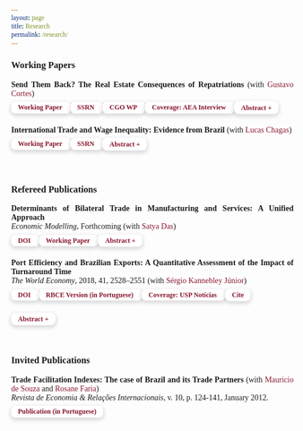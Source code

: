 ```yaml
---
layout: page
title: Research
permalink: /research/
---
```


<style>
 
 html * {
        font-family: Cambria,Georgia,serif; 
      }
   
   .iframe-container {
  padding-top: 56.25%;
  position: relative;
   }

.iframe-container iframe {
   border: 0;
   height: 100%;
   width: 100%;
   position: absolute;
   top: 0;
   left: 0;
 }
   
  .button {
     border: none;
     color: white;
     padding: 8px 32px;
     text-align: center;
     text-decoration: none;
     display: inline-block;
     font-size: 16px;
     margin: 0px 0px;
     transition-duration: 0.4s;
     cursor: pointer;
}
   
 .button-1 {
  background-color: #FFFFFF;
  border: 0;
  border-radius: .5rem;
  box-sizing: border-box;
  /*color: #1f4071;*/
  color: #86152c;
  font-family: Cambria,Georgia,serif; 
  font-size: .75rem;
  font-weight: 600;
  line-height: 1rem;
  padding: .2rem .75rem;
  text-align: center;
  text-decoration: none #D1D5DB solid;
  text-decoration-thickness: auto;
  box-shadow: 0 3px 9px 0 rgba(0, 0, 0, 0.1), 0 3px 6px 3px rgba(0, 0, 0, 0.06);
  transition-duration: 0.4s;
  margin: 0px 0px;
  cursor: pointer;
  user-select: none;
  -webkit-user-select: none;
  touch-action: manipulation;
}

.button-1:hover {
  /* background-color: rgb(31, 64, 113);*/
  background-color: rgb(134, 21, 44);
  color: white;
}

.button-1:focus {
  outline: 2px solid transparent;
  outline-offset: 2px;
}

.button-1:focus-visible {
  box-shadow: none;
}
   
 .collapse{
  display:none
}

.collapse.in{
    display:block
  }

tr.collapse.in{
  display:table-row
}

tbody.collapse.in{
  display:table-row-group
}

.collapsing{
  position:relative;
  height:0;
  overflow:hidden;
  -webkit-transition-property:height,visibility;
  -o-transition-property:height,visibility;
  transition-property:height,visibility;
  -webkit-transition-duration:.35s;
  -o-transition-duration:.35s;
  transition-duration:.35s;
  -webkit-transition-timing-function:ease;
  -o-transition-timing-function:ease;
  transition-timing-function:ease
}
   
 p.ex1 {
  padding-top: 0em;
  padding-bottom: 0em;
  font-size:14px;
}
   
 a:link, a:visited {
  background-color: white;
  color: rgb(134, 21, 44);
  text-align: center;
  text-decoration: none;
}
 
 a:hover {
   text-decoration:underline;
}
 
 .last-line {
    display: block;
    margin-left: 0px; /* Negative margin equal to the text-indent value of the table cells */
}

.citation-popup {
    display: none;
    position: fixed;
    z-index: 1;
    left: 0;
    top: 0;
    width: 100%;
    height: 100%;
    overflow: auto;
    background-color: rgba(0, 0, 0, 0.4);
}

.citation-content {
    background-color: #fefefe;
    margin: 15% auto;
    padding: 20px;
    border: 1px solid #888;
    width: 50%;
    border-radius: 10px; 
}

.close {
    color: #aaaaaa;
    float: right;
    font-size: 24px;
    font-weight: bold;
    cursor: pointer;
    padding: 0 10px;
}

table tr:not(:last-child) {
    border-bottom: 1px solid #ccc;
    margin-bottom: 5px;
    padding-bottom: 5px;
}


table td {
    padding: 10px 30px; 
    text-indent: -30px;
}


.header {
    display: flex;
    justify-content: space-between;
    align-items: center;
}
 
    
 </style>



### Working Papers

<p class="ex1" align="justify"> <b>Send Them Back? The Real Estate Consequences of Repatriations</b> (with <a href="https://sites.google.com/site/cortesgustavos" target="_blank"> Gustavo Cortes</a>) <br>
<a class="button-1" role="button" href="/files/research/mexican_repatriation_and_real_estate.pdf" target="_blank" style="line-height:35px; text-decoration: none">Working Paper <i class="fa fa-file-pdf-o"></i></a>
<a class="button-1" role="button" href="https://papers.ssrn.com/sol3/papers.cfm?abstract_id=3962277" target="_blank" style="text-decoration: none">SSRN <i class="fa fa-external-link"></i></a>
<a class="button-1" role="button" href="https://www.thecgo.org/research/send-them-back/" target="_blank" style="text-decoration: none">CGO WP <i class="fa fa-external-link"></i></a>
<a class="button-1" role="button" href="https://www.aeaweb.org/conference/videos/2020/vinicios-sant-anna" target="_blank" style="text-decoration: none">Coverage: AEA Interview <i class="fa fa-external-link"></i></a>
<button role="button" class="button-1" data-toggle="collapse" data-target="#abs1">Abstract +</button>
  <div id="abs1" class="collapse">
    <div style="padding-left: 30px;">
   <p style="font-size:13px" align="justify">Housing is a crucial channel through which migration affects the local economy and wealth distribution. However, most of what we know about the effects of migration on housing is from studies focused on the inflows of immigrants. This paper quantifies the impact of out-migration on local housing empirically. We study one of the largest ethnically motivated migration shocks in US history, the United States' Mexican repatriation of the 1930s. Using a novel automated matching technique to link houses across the 1930 and 1940 Censuses, we show that repatriating Mexicans during the Great Depression significantly affected housing in various dimensions. Employing an instrumental variable approach, we show that Mexican-occupied houses experienced a disproportionately large devaluation of their house values and rents in cities more exposed to the repatriation. Critically, the repatriation mattered for aggregate outcomes in US cities: it decreased building permit growth, the median house value growth, and the median rent growth at the city level. Our results suggest that repatriations have a long-lasting impact, leaving a footprint on the local economy.</p>
  </div>
 </div></p>

<p class="ex1" align="justify"> <b>International Trade and Wage Inequality: Evidence from Brazil</b> (with <a href="https://sites.google.com/view/lucassquarizechagas/home" target="_blank">Lucas Chagas</a>) <br>
<a class="button-1" role="button" href="/files/research/trade_and_wage_inequality.pdf" target="_blank" style="line-height:35px; text-decoration: none">Working Paper <i class="fa fa-file-pdf-o"></i></a> <a class="button-1" role="button" href="https://papers.ssrn.com/sol3/papers.cfm?abstract_id=4363354" target="_blank" style="text-decoration: none">SSRN <i class="fa fa-external-link"></i></a>  <button role="button" class="button-1" data-toggle="collapse" data-target="#abs3">Abstract +</button>
  <div id="abs3" class="collapse">
    <div style="padding-left: 30px;">
   <p style="font-size:13px" align="justify">We study the effect of the bilateral trade integration with China on wage inequality in Brazil. Previous studies have documented the contribution of trade opening to the decline in inequality since the 1990s, driven primarily by cross-firm pay differences. We find a sharper reduction in wage inequality over the 2000s, parallel to China’s accession to the WTO. Our reduced-form analysis of the China shock suggests that some firms are harmed by import competition, while others profit from increased exports and cheaper inputs. We rationalize these patterns by extending the theoretical framework of Helpman et al. (2017) to include sector heterogeneity in trade exposure and firm-level selection into imports. Our calibrated model indicates that the rise of China led to a reduction in cross-firm wage inequality in Brazil since the cross-sectoral effect&mdash;which tends to benefit low-wage sectors and hurt high-wage sectors&mdash;dominates the within-sector increase in inequality due to a rise in importers and exporters.</p>
   </div>
 </div></p>
 
<br>


### Refereed Publications

<p class="ex1" align="justify"> <b>Determinants of Bilateral Trade in Manufacturing and Services: A Unified Approach</b>   <br> <em>Economic Modelling</em>, Forthcoming (with <a href="https://www.satyapdas.com" target="_blank">Satya Das</a>)<br>
<a class="button-1" role="button" href="https://authors.elsevier.com/sd/article/S0264-9993(23)00058-5" target="_blank" style="line-height:35px; text-decoration: none">DOI <i class="fa fa-external-link"></i></a> 
 <a class="button-1" role="button" href="/files/research/gravity_manufacturing_and_services.pdf" target="_blank" style="line-height:35px; text-decoration: none">Working Paper <i class="fa fa-file-pdf-o"></i></a>
 <button role="button" class="button-1" data-toggle="collapse" data-target="#abs4">Abstract +</button>
  <div id="abs4" class="collapse">
    <div style="padding-left: 30px;">
   <p style="font-size:13px" align="justify">This paper studies how and why the bilateral trades in manufacturing and services differ in their response to  changes in the determinants, both theoretically and empirically. We build a unified theoretical framework that incorporates a demand bias towards services and a difference in the degree of national product differentiation between the two product groups. Estimation results support the theoretical predictions. The empirical model includes, among others, two non-standard trade-cost variables: a measure of internet penetration and virtual proximity (the number of bilateral hyperlinks). An important finding is that virtual proximity&mdash;thus far ignored in most gravity models&mdash;is a strong predictor of aggregate trade in both services and manufacturing. Also, physical distance is an important determinant of bilateral trade in manufacturing and services, even while controlling for virtual proximity.</p>
   </div>
 </div></p>

<p class="ex1" align="justify"><b>Port Efficiency and Brazilian Exports: A Quantitative Assessment of the Impact of Turnaround Time</b> <br> <em> The World Economy</em>, 2018, 41, 2528–2551 (with <a href="https://scholar.google.com.br/citations?user=dqFJND9idb0C&hl=en" target="_blank"> Sérgio Kannebley Júnior</a>) <br>
<a class="button-1" role="button" href="https://doi.org/10.1111/twec.12654" target="_blank" style="line-height:35px; text-decoration: none">DOI <i class="fa fa-external-link"></i></a> 
<a class="button-1" role="button" href="/files/research/123_VSSKJ.pdf" target="_blank" style="text-decoration: none">RBCE Version (in Portuguese) <i class="fa fa-file-pdf-o"></i></a> 
<a class="button-1" role="button" href="https://www5.usp.br/noticias/sociedade/portos-mais-ageis-podem-aumentar-exportacoes-brasileiras/" target="_blank" style="text-decoration: none">Coverage: USP Notícias <i class="fa fa-external-link"></i></a> 
 <button class="button-1" id="citeButton">Cite</button>
<div id="citationPopup" class="citation-popup">
    <div class="citation-content">
        <div class="header"> 
            <h3>Citation</h3>
            <span class="close">&times;</span>
        </div>
    <table>
        <tr>
            <td>APA</td>
            <td id="citationText1">Sant’Anna, V. P., & Kannebley Júnior, S. (2018). Port efficiency and Brazilian exports: A quantitative assessment of the impact of turnaround time. <em>The World Economy</em>, 41(9), 2528-2551.</td>
            <td><i id="copyIcon1" class="fa-solid fa-copy" style="cursor:pointer;"></i></td>
        </tr>
        <tr>
            <td>Latex</td>
            <td id="citationText2">@article{SantAnna2018Port,<br>
author = {Sant’Anna, Vinicios P. and Kannebley Júnior, Sérgio},<br>
title = {Port efficiency and Brazilian exports: A quantitative assessment of the impact of turnaround time},<br>
journal = {The World Economy},<br>
volume = {41},<br>
number = {9},<br>
pages = {2528-2551}, <br>
doi = {https://doi.org/10.1111/twec.12654}, <br>
year = {2018}
  <span class="last-line">}</span>
</td>
            <td><i id="copyIcon2" class="fas fa-copy" style="cursor:pointer;"></i></td>
        </tr>
    </table>
    <span id="copyMessage" style="display:none; margin-left: 5px; color: green;"></span>
</div>
</div> <button role="button" class="button-1" data-toggle="collapse" data-target="#abs5">Abstract +</button>
  <div id="abs5" class="collapse">
    <div style="padding-left: 30px;">
   <p style="font-size:13px" align="justify">We study the role of port efficiency on international trade, estimating the impact of vessel turnaround time on Brazilian exports. The main empirical challenge is to control for non-observed local factors that determine trade flows. This paper addresses this challenge by combining detailed data of Brazilian exports with an empirical strategy that allows us to control for various unobserved local determinants of exports. We use a unique database with vessel turnaround time at each port and city-level exports, including information on the Brazilian port used, the destination country, and products. The empirical strategy relies on a difference-gravity equation to explore the variation in port procedures turnaround. This approach controls for unobserved characteristics and determinants common to geographically close cities, exporting the same product to the same destination country. The results suggest that port delays are associated with decreased volumes of exports and decreased product variety. We find that each additional hour of port procedure delay is equivalent to a reduction in relative local exports of 2%. On average, a 10% relative reduction in vessel turnaround time increases the number of exported product categories by 1%. Our findings suggest that delays in port procedures represent costs to Brazilian exporters, affecting both the intensive and extensive margins of trade.</p>
  </div>
 </div></p>

<br>

### Invited Publications

<p class="ex1" align="justify"> 
   <b>Trade Facilitation Indexes: The case of Brazil and its Trade Partners</b> (with <a href="https://scholar.google.com.br/citations?user=ceqK-1QAAAAJ&hl=en" target="_blank">Mauricio de Souza</a> and <a href="https://scholar.google.com.br/citations?user=bnfF3IEAAAAJ&hl=en" target="_blank">Rosane Faria</a>) <br> <em>Revista de Economia & Relações Internacionais</em>, v. 10, p. 124-141, January 2012. <br>
   <a class="button-1" role="button" href="/files/research/indicadores_facilitacao.pdf" target="_blank" style="line-height:35px; text-decoration: none">Publication (in Portuguese) <i class="fa fa-file-pdf-o"></i></a> </p>
   
   
   
   
<script>
  document.getElementById('citeButton').addEventListener('click', function () {
      document.getElementById('citationPopup').style.display = 'block';
  });

  document.querySelector('.close').addEventListener('click', function () {
      document.getElementById('citationPopup').style.display = 'none';
  });

  window.addEventListener('click', function (event) {
      if (event.target == document.getElementById('citationPopup')) {
          document.getElementById('citationPopup').style.display = 'none';
      }
  });

  function copyCitation(citationId, messageId) {
      const citationText = document.getElementById(citationId);
      const textarea = document.createElement('textarea');
      textarea.textContent = citationText.textContent;
      textarea.style.position = 'fixed';
      document.body.appendChild(textarea);
      textarea.select();
      try {
          document.execCommand('copy');
          showCopyMessage(messageId);
      } catch (err) {
          console.warn('Copy failed:', err);
      } finally {
          document.body.removeChild(textarea);
      }
  }

  function showCopyMessage(messageId) {
      const copyMessage = document.getElementById(messageId);
      copyMessage.style.display = 'inline';
      copyMessage.textContent = 'Citation copied to clipboard';
      setTimeout(() => {
          copyMessage.style.display = 'none';
      }, 1000);
  }

  document.getElementById('copyIcon1').addEventListener('click', function () {
      copyCitation('citationText1', 'copyMessage');
  });

  document.getElementById('copyIcon2').addEventListener('click', function () {
      copyCitation('citationText2', 'copyMessage');
  });
</script>
